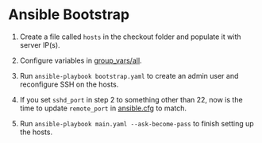 # Ansible Bootstrap

1. Create a file called `hosts` in the checkout folder and populate it with server IP(s).

2. Configure variables in [group_vars/all](group_vars/all).

3. Run `ansible-playbook bootstrap.yaml` to create an admin user and reconfigure SSH on the hosts.

4. If you set `sshd_port` in step 2 to something other than 22, now is the time to update `remote_port` in [ansible.cfg](ansible.cfg) to match.

5. Run `ansible-playbook main.yaml --ask-become-pass` to finish setting up the hosts.
